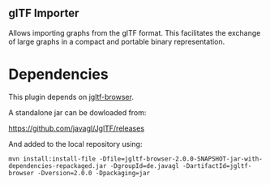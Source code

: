 ## glTF Importer

Allows importing graphs from the glTF format. This facilitates the exchange of large graphs in a compact and portable binary representation.

# Dependencies

This plugin depends on [jgltf-browser](https://github.com/javagl/JglTF). 

A standalone jar can be dowloaded from:

https://github.com/javagl/JglTF/releases

And added to the local repository using:

```
mvn install:install-file -Dfile=jgltf-browser-2.0.0-SNAPSHOT-jar-with-dependencies-repackaged.jar -DgroupId=de.javagl -DartifactId=jgltf-browser -Dversion=2.0.0 -Dpackaging=jar
```

